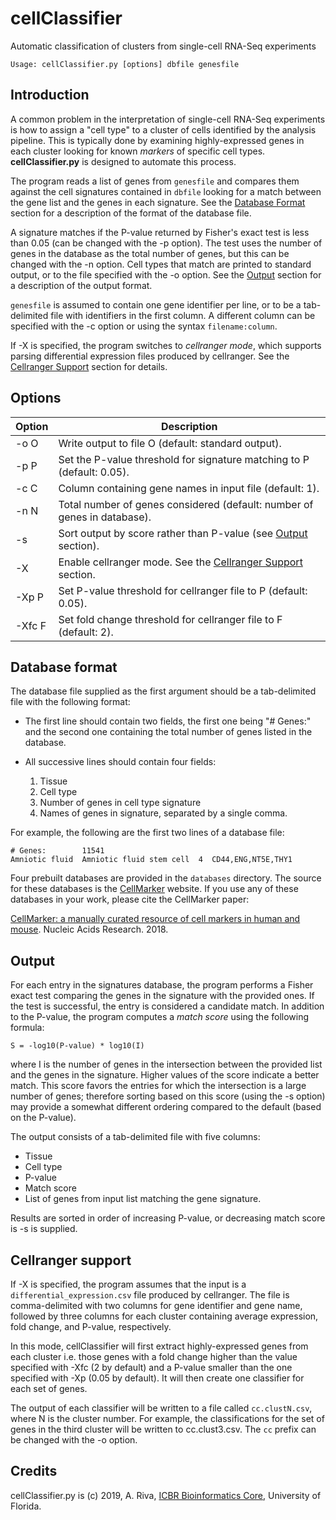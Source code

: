 # cellClassifier
Automatic classification of clusters from single-cell RNA-Seq experiments

```
Usage: cellClassifier.py [options] dbfile genesfile
```

## Introduction

A common problem in the interpretation of single-cell RNA-Seq experiments is how to assign
a "cell type" to a cluster of cells identified by the analysis pipeline. This is typically
done by examining highly-expressed genes in each cluster looking for known *markers* of
specific cell types. **cellClassifier.py** is designed to automate this process.

The program reads a list of genes from `genesfile` and compares them against
the cell signatures contained in `dbfile` looking for a match between the gene list and the
genes in each signature. See the
[Database Format](#database-format) section for a description of the format of the database file.

A signature matches if the P-value returned by Fisher's exact test is less than 0.05 (can 
be changed with the -p option). The test uses the number of genes in the database 
as the total number of genes, but this can be changed with the -n option. Cell types that 
match are printed to standard output, or to the file specified with the -o option. See the 
[Output](#output) section for a description of the output format.

`genesfile` is assumed to contain one gene identifier per line, or to be a 
tab-delimited file with identifiers in the first column. A different column can be 
specified with the -c option or using the syntax `filename:column`.

If -X is specified, the program switches to *cellranger mode*, which supports parsing
differential expression files produced by cellranger. See the [Cellranger Support](#cellranger-support)
section for details.

## Options

Option   | Description
---------|-----------------
  -o O   | Write output to file O (default: standard output).
  -p P   | Set the P-value threshold for signature matching to P (default: 0.05).
  -c C   | Column containing gene names in input file (default: 1).
  -n N   | Total number of genes considered (default: number of genes in database).
  -s     | Sort output by score rather than P-value (see [Output](#output) section).
  -X     | Enable cellranger mode. See the [Cellranger Support](#cellranger-support) section.
  -Xp P  | Set P-value threshold for cellranger file to P (default: 0.05).
  -Xfc F | Set fold change threshold for cellranger file to F (default: 2).

## Database format
The database file supplied as the first argument should be a
tab-delimited file with the following format:

- The first line should contain two fields, the first one being "# Genes:" and the second
one containing the total number of genes listed in the database.

- All successive lines should contain four fields:
  1. Tissue
  2. Cell type
  3. Number of genes in cell type signature
  4. Names of genes in signature, separated by a single comma.

For example, the following are the first two lines of a database file:

```
# Genes:        11541
Amniotic fluid  Amniotic fluid stem cell  4  CD44,ENG,NT5E,THY1
```

Four prebuilt databases are provided in the `databases` directory. The source for these databases is the [CellMarker](http://bio-bigdata.hrbmu.edu.cn/CellMarker/index.jsp) website. If you use any of these databases in your work, please cite the CellMarker paper: 

[CellMarker: a manually curated resource of cell markers in human and mouse](https://academic.oup.com/nar/advance-article/doi/10.1093/nar/gky900/5115823). Nucleic Acids Research. 2018. 

## Output
For each entry in the signatures database, the program performs a Fisher exact test
comparing the genes in the signature with the provided ones. If the test is successful,
the entry is considered a candidate match. In addition to the P-value, the program
computes a *match score* using the following formula:

  `S = -log10(P-value) * log10(I)`

where I is the number of genes in the intersection between the provided list and the
genes in the signature. Higher values of the score indicate a better match. This score
favors the entries for which the intersection is a large number of genes; therefore
sorting based on this score (using the -s option) may provide a somewhat different 
ordering compared to the default (based on the P-value).

The output consists of a tab-delimited file with five columns:
* Tissue
* Cell type
* P-value
* Match score
* List of genes from input list matching the gene signature. 

Results are sorted in order of increasing P-value, or decreasing match score is -s is supplied.

## Cellranger support
If -X is specified, the program assumes that the input is a 
`differential_expression.csv` file produced by cellranger. The file is comma-delimited
with two columns for gene identifier and gene name, followed by three columns for
each cluster containing average expression, fold change, and P-value, respectively.

In this mode, cellClassifier will first extract highly-expressed genes from each cluster
i.e. those genes with a fold change higher than the value specified with -Xfc (2 by default)
and a P-value smaller than the one specified with -Xp (0.05 by default). It will then create one
classifier for each set of genes.

The output of each classifier will be written to a file called `cc.clustN.csv`, where N is the
cluster number. For example, the classifications for the set of genes in the third cluster
will be written to cc.clust3.csv. The `cc` prefix can be changed with the -o option.

## Credits
cellClassifier.py is (c) 2019, A. Riva, [ICBR Bioinformatics Core](https://biotech.ufl.edu/bioinformatics/), University of Florida. 
